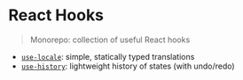 # React Hooks
> Monorepo: collection of useful React hooks

- [`use-locale`](use-locale): simple, statically typed translations
- [`use-history`](use-history): lightweight history of states (with undo/redo)